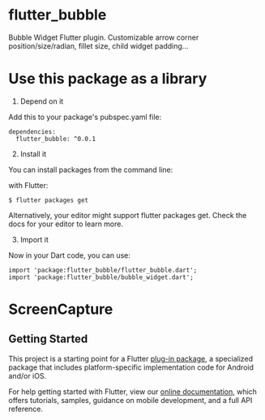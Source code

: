 # flutter_bubble

Bubble Widget Flutter plugin.
Customizable arrow corner position/size/radian, fillet size, child widget padding...

# Use this package as a library

1. Depend on it

Add this to your package's pubspec.yaml file:

```
dependencies:
  flutter_bubble: ^0.0.1
```
2. Install it

You can install packages from the command line:

with Flutter:

```
$ flutter packages get
```
Alternatively, your editor might support flutter packages get. Check the docs for your editor to learn more.

3. Import it

Now in your Dart code, you can use:

```
import 'package:flutter_bubble/flutter_bubble.dart';
import 'package:flutter_bubble/bubble_widget.dart';
```

# ScreenCapture


## Getting Started

This project is a starting point for a Flutter
[plug-in package](https://flutter.io/developing-packages/),
a specialized package that includes platform-specific implementation code for
Android and/or iOS.

For help getting started with Flutter, view our 
[online documentation](https://flutter.io/docs), which offers tutorials, 
samples, guidance on mobile development, and a full API reference.
